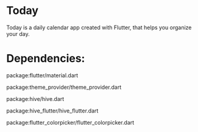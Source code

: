 # Today

Today is a daily calendar app created with Flutter, that helps you organize your day.


# Dependencies:

package:flutter/material.dart

package:theme_provider/theme_provider.dart

package:hive/hive.dart

package:hive_flutter/hive_flutter.dart

package:flutter_colorpicker/flutter_colorpicker.dart
